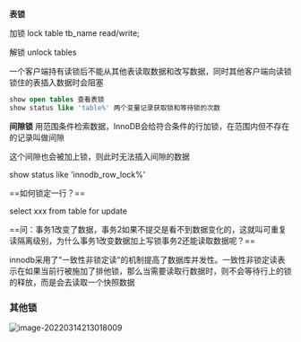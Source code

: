 **表锁**

加锁 lock table tb_name read/write;

解锁 unlock tables

一个客户端持有读锁后不能从其他表读取数据和改写数据，同时其他客户端向读锁锁住的表插入数据时会阻塞

```sql
show open tables 查看表锁
show status like 'table%' 两个变量记录获取锁和等待锁的次数
```

**间隙锁**
用范围条件检索数据，InnoDB会给符合条件的行加锁，在范围内但不存在的记录叫做间隙

这个间隙也会被加上锁，则此时无法插入间隙的数据

show status like 'innodb_row_lock%'

==如何锁定一行？==

select xxx from table for update

==问：事务1改变了数据，事务2如果不提交是看不到数据变化的，这就叫可重复读隔离级别，为什么事务1改变数据加上写锁事务2还能读取数据呢？==

innodb采用了"一致性非锁定读"的机制提高了数据库并发性。一致性非锁定读表示在如果当前行被施加了排他锁，那么当需要读取行数据时，则不会等待行上的锁的释放，而是会去读取一个快照数据

### 其他锁

![image-20220314213018009](E:\学习笔记\typora\img\image-20220314213018009.png)
